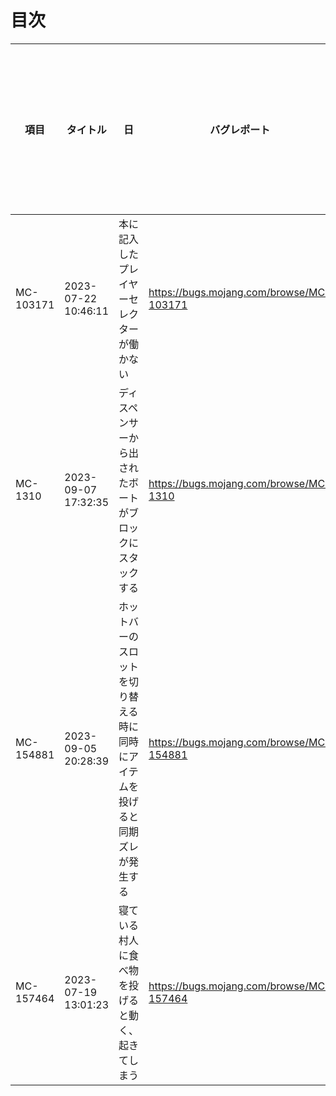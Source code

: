 # 目次
|項目|タイトル|日|バグレポート|詳細ファイル(動画用台本)|動画リンク|
|--|--|--|--|--|--|
|MC-103171|2023-07-22 10:46:11|本に記入したプレイヤーセレクターが働かない|https://bugs.mojang.com/browse/MC-103171|準備中|
|MC-1310|2023-09-07 17:32:35|ディスペンサーから出されたボートがブロックにスタックする|https://bugs.mojang.com/browse/MC-1310|準備中|
|MC-154881|2023-09-05 20:28:39|ホットバーのスロットを切り替える時に同時にアイテムを投げると同期ズレが発生する|https://bugs.mojang.com/browse/MC-154881|準備中|
|MC-157464|2023-07-19 13:01:23|寝ている村人に食べ物を投げると動く、起きてしまう|https://bugs.mojang.com/browse/MC-157464|準備中|
